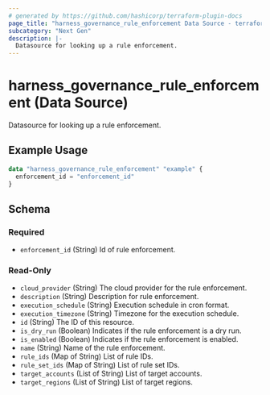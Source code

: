 ```yaml
---
# generated by https://github.com/hashicorp/terraform-plugin-docs
page_title: "harness_governance_rule_enforcement Data Source - terraform-provider-harness"
subcategory: "Next Gen"
description: |-
  Datasource for looking up a rule enforcement.
---
```


# harness_governance_rule_enforcement (Data Source)

Datasource for looking up a rule enforcement.

## Example Usage

```terraform
data "harness_governance_rule_enforcement" "example" {
  enforcement_id = "enforcement_id"
}
```

<!-- schema generated by tfplugindocs -->
## Schema

### Required

- `enforcement_id` (String) Id of rule enforcement.

### Read-Only

- `cloud_provider` (String) The cloud provider for the rule enforcement.
- `description` (String) Description for rule enforcement.
- `execution_schedule` (String) Execution schedule in cron format.
- `execution_timezone` (String) Timezone for the execution schedule.
- `id` (String) The ID of this resource.
- `is_dry_run` (Boolean) Indicates if the rule enforcement is a dry run.
- `is_enabled` (Boolean) Indicates if the rule enforcement is enabled.
- `name` (String) Name of the rule enforcement.
- `rule_ids` (Map of String) List of rule IDs.
- `rule_set_ids` (Map of String) List of rule set IDs.
- `target_accounts` (List of String) List of target accounts.
- `target_regions` (List of String) List of target regions.
